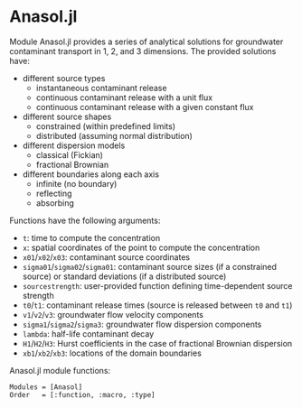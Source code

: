 # Anasol.jl

Module Anasol.jl provides a series of analytical solutions for groundwater contaminant transport in 1, 2, and 3 dimensions.
The provided solutions have:

* different source types
	+ instantaneous contaminant release
	+ continuous contaminant release with a unit flux
	+ continuous contaminant release with a given constant flux
* different source shapes
	+ constrained (within predefined limits)
	+ distributed (assuming normal distribution)
* different dispersion models
	+ classical (Fickian)
	+ fractional Brownian
* different boundaries along each axis
	+ infinite (no boundary)
	+ reflecting
	+ absorbing

Functions have the following arguments:

- `t`: time to compute the concentration
- `x`: spatial coordinates of the point to compute the concentration
- `x01`/`x02`/`x03`: contaminant source coordinates
- `sigma01`/`sigma02`/`sigma01`: contaminant source sizes (if a constrained source) or standard deviations (if a distributed source)
- `sourcestrength`: user-provided function defining time-dependent source strength
- `t0`/`t1`: contaminant release times (source is released  between `t0` and `t1`)
- `v1`/`v2`/`v3`: groundwater flow velocity components
- `sigma1`/`sigma2`/`sigma3`: groundwater flow dispersion components
- `lambda`: half-life contaminant decay
- `H1`/`H2`/`H3`: Hurst coefficients in the case of fractional Brownian dispersion
- `xb1`/`xb2`/`xb3`: locations of the domain boundaries

Anasol.jl module functions:

```@autodocs
Modules = [Anasol]
Order   = [:function, :macro, :type]
```
